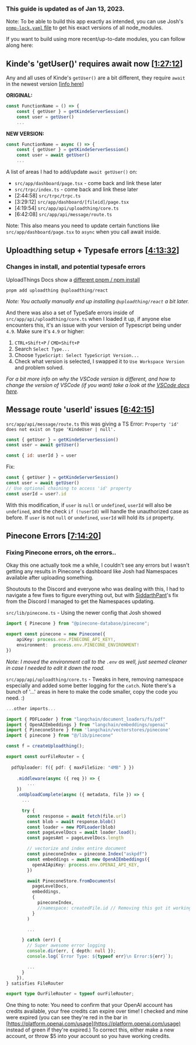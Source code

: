 ### This guide is updated as of Jan 13, 2023.

Note: To be able to build this app exactly as intended, you can use Josh's [`pnmp-lock.yaml` file](https://github.com/joschan21/quill/blob/master/pnpm-lock.yaml) to get his exact versions of all node_modules. 

If you want to build using more recent/up-to-date modules, you can follow along here:

## Kinde's 'getUser()' requires await now [[1:27:12](https://www.youtube.com/watch?v=ucX2zXAZ1I0&t=5233s)]

Any and all uses of Kinde's `getUser()` are a bit different, they require `await` in the newest version [[info here](https://kinde.com/docs/developer-tools/nextjs-sdk/#migration-guide)]

**ORIGINAL:**
```jsx
const FunctionName = () => {
    const { getUser } = getKindeServerSession()
    const user = getUser()
    ...
```
**NEW VERSION:**
```jsx
const FunctionName = async () => {
    const { getUser } = getKindeServerSession()
    const user = await getUser()
    ...
```

A list of areas I had to add/update `await getUser()` on:
- `src/app/dashboard/page.tsx` - come back and link these later
- `src/trpc/index.ts` - come back and link these later
- [2:44:58] `src/trpc/trpc.ts` 
- [3:29:12] `src/app/dashboard/[fileid]/page.tsx`
- [4:19:54] `src/app/api/uploadthing/core.ts`
- [6:42:08] `src/app/api/message/route.ts`

Note: This also means you need to update certain functions like `src/app/dashboard/page.tsx` to `async` when you call await inside.



## Uploadthing setup + Typesafe errors [[4:13:32](https://www.youtube.com/watch?v=ucX2zXAZ1I0&t=15213s)]
### Changes in install, and potential typesafe errors

UploadThings Docs show a [different pnpm / npm install](https://docs.uploadthing.com/getting-started/appdir#install-the-packages)

```
pnpm add uploadthing @uploadthing/react
```
*Note: You actually manually end up installing `@uploadthing/react` a bit later.*

And there was also a set of TypeSafe errors inside of `src/app/api/uploadthing/core.ts` when I loaded it up, if anyone else encounters this, it's an issue with your version of Typescript being under `4.9`. Make sure it's `4.9` or higher:

1. `CTRL+Shift+P` / `CMD+Shift+P`
2. Search `Select Type...`
3. Choose `TypeScript: Select TypeScript Version...`
4. Check what version is selected, I swapped it to `Use Workspace Version` and problem solved.

*For a bit more info on why the VSCode version is different, and how to change the version of VSCode (if you want) take a look at the [VSCode docs here](https://code.visualstudio.com/docs/typescript/typescript-compiling#_using-newer-typescript-versions).*

## Message route 'userId' issues [[6:42:15](https://youtu.be/ucX2zXAZ1I0?si=FviZ3aL-kwQbgO8D&t=24135)]

`src/app/api/message/route.ts` this was giving a TS Error: `Property 'id' does not exist on type 'KindeUser | null'.`
```jsx
const { getUser } = getKindeServerSession()
const user = await getUser()

const { id: userId } = user
```

Fix:

```jsx
const { getUser } = getKindeServerSession()
const user = await getUser()
// Use optional chaining to access 'id' property
const userId = user?.id
```

With this modification, if `user` is `null` or `undefined`, `userId` will also be `undefined`, and the check `if (!userId)` will handle the unauthorized case as before. If `user` is not `null` or `undefined`, `userId`  will hold its `id` property.

## Pinecone Errors [[7:14:20](https://youtu.be/ucX2zXAZ1I0?si=-ix9PxdE4G4qtZr_&t=26064)]
### Fixing Pinecone errors, oh the errors..

Okay this one actually took me a while, I couldn't see any errors but I wasn't getting any results in Pinecone's dashboard like Josh had Namespaces available after uploading something. 

Shoutouts to the Discord and everyone who was dealing with this, I had to navigate a few fixes to figure everything out, but with [SiddarthPant](https://github.com/SiddharthPant/)'s fix from the Discord I managed to get the Namespaces updating.

`src/lib/pinecone.ts` - Using the newer config that Josh showed

```ts
import { Pinecone } from "@pinecone-database/pinecone";

export const pinecone = new Pinecone({
    apiKey: process.env.PINECONE_API_KEY!,
    environment:  process.env.PINECONE_ENVIRONMENT!
})
```
*Note: I moved the environment call to the `.env` as well, just seemed cleaner in case I needed to edit it down the road.*

`src/app/api/uploadthing/core.ts` - Tweaks in here, removing namespace especially and added some better logging for the `catch`. Note there's a bunch of '...' areas in here to make the code smaller, copy the code you need. :)
```ts
...other imports...

import { PDFLoader } from "langchain/document_loaders/fs/pdf"
import { OpenAIEmbeddings } from "langchain/embeddings/openai"
import { PineconeStore } from 'langchain/vectorstores/pinecone'
import { pinecone } from "@/lib/pinecone"

const f = createUploadthing();

export const ourFileRouter = {
  
  pdfUploader: f({ pdf: { maxFileSize: "4MB" } })
    
    .middleware(async ({ req }) => {
        ...
    })
    .onUploadComplete(async ({ metadata, file }) => {
      ...

      try {
        const response = await fetch(file.url)
        const blob = await response.blob()
        const loader = new PDFLoader(blob)
        const pageLevelDocs = await loader.load();
        const pagesAmt = pageLevelDocs.length

        // vectorize and index entire document
        const pineconeIndex = pinecone.Index("askpdf")
        const embeddings = await new OpenAIEmbeddings({
          openAIApiKey: process.env.OPENAI_API_KEY,
        })

        await PineconeStore.fromDocuments(
          pageLevelDocs, 
          embeddings, 
          {
            pineconeIndex,
            //namespace: createdFile.id // Removing this got it working
          }
        )

        ...

      } catch (err) {
        // Super awesome error logging
        console.dir(err, { depth: null });
        console.log(`Error Type: ${typeof err}\n Error:${err}`);

        ...
      }
    }),
} satisfies FileRouter

export type OurFileRouter = typeof ourFileRouter;
```

One thing to note: You need to confirm that your OpenAI account has credits available, your free credits can expire over time! I checked and mine were expired (you can see they're red in the bar in [https://platform.openai.com/usage](https://platform.openai.com/usage) instead of green if they're expired.) To correct this, either make a new account, or throw $5 into your account so you have working credits.


